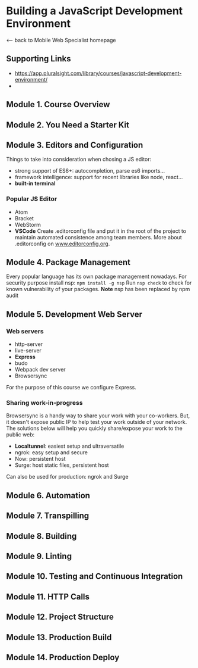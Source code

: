 # Building a JavaScript Development Environment

<-- back to Mobile Web Specialist homepage

## Supporting Links
* https://app.pluralsight.com/library/courses/javascript-development-environment/  
* 

## Module 1. Course Overview
## Module 2. You Need a Starter Kit
## Module 3. Editors and Configuration
Things to take into consideration when chosing a JS editor:
* strong support of ES6+: autocompletion, parse es6 imports...
* framework intelligence: support for recent libraries like node, react...
* **built-in terminal**
### Popular JS Editor
* Atom
* Bracket
* WebStorm
* **VSCode**
Create .editorconfig file and put it in the root of the project to maintain automated consistence among team members. More about .editorconfig on www.editorconfig.org.
## Module 4. Package Management
Every popular language has its own package management nowadays.
For security purpose install nsp: ```npm install -g nsp```
Run ```nsp check``` to check for known vulnerability of your packages.
**Note** nsp has been replaced by npm audit
## Module 5. Development Web Server
### Web servers
* http-server
* live-server
* **Express**
* budo
* Webpack dev server
* Browsersync

For the purpose of this course we configure Express.

### Sharing work-in-progress
Browsersync is a handy way to share your work with your co-workers. But, it doesn't expose public IP to help test your work outside of your network. 
The solutions below will help you quickly share/expose your work to the public web:
* **Localtunnel**: easiest setup and ultraversatile
* ngrok: easy setup and secure
* Now: persistent host
* Surge: host static files, persistent host

Can also be used for production: ngrok and Surge

## Module 6. Automation
## Module 7. Transpilling
## Module 8. Building
## Module 9. Linting
## Module 10. Testing and Continuous Integration
## Module 11. HTTP Calls
## Module 12. Project Structure
## Module 13. Production Build
## Module 14. Production Deploy 
